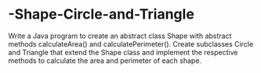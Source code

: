 # -Shape-Circle-and-Triangle

Write a Java program to create an abstract class Shape with abstract
 methods calculateArea() and calculatePerimeter(). Create subclasses Circle
 and Triangle that extend the Shape class and implement the respective
 methods to calculate the area and perimeter of each shape.
